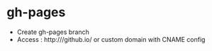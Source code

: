 # gh-pages

- Create gh-pages branch
- Access : http://<your-github-username>/github.io/<your-repository-name> or custom domain with CNAME config

